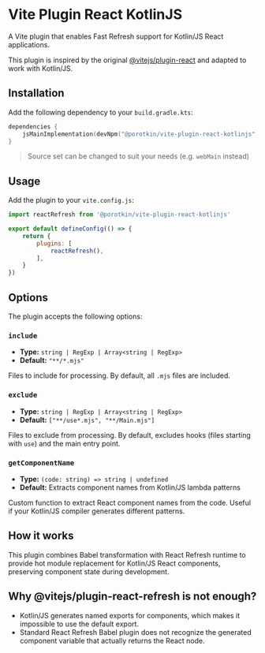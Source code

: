 # Vite Plugin React KotlinJS

A Vite plugin that enables Fast Refresh support for Kotlin/JS React applications. 

This plugin is inspired by the original 
[@vitejs/plugin-react](https://github.com/vitejs/vite-plugin-react/tree/main) and adapted to work with Kotlin/JS.

## Installation

Add the following dependency to your `build.gradle.kts`:
```kotlin
dependencies {
    jsMainImplementation(devNpm("@porotkin/vite-plugin-react-kotlinjs", "^0.0.5"))
}
```

> Source set can be changed to suit your needs (e.g. `webMain` instead)

## Usage

Add the plugin to your `vite.config.js`:
```javascript
import reactRefresh from '@porotkin/vite-plugin-react-kotlinjs'

export default defineConfig(() => {
    return {
        plugins: [
            reactRefresh(),
        ],
    }
})
```

## Options

The plugin accepts the following options:

### `include`

- **Type:** `string | RegExp | Array<string | RegExp>`
- **Default:** `"**/*.mjs"`

Files to include for processing. By default, all `.mjs` files are included.

### `exclude`

- **Type:** `string | RegExp | Array<string | RegExp>`
- **Default:** `["**/use*.mjs", "**/Main.mjs"]`

Files to exclude from processing. By default, excludes hooks (files starting with `use`) and the main entry point.

### `getComponentName`

- **Type:** `(code: string) => string | undefined`
- **Default:** Extracts component names from Kotlin/JS lambda patterns

Custom function to extract React component names from the code. Useful if your Kotlin/JS compiler generates different patterns.

## How it works

This plugin combines Babel transformation with React Refresh runtime to provide hot module replacement for Kotlin/JS React components, preserving component state during development.

## Why @vitejs/plugin-react-refresh is not enough?

- Kotlin/JS generates named exports for components, which makes it impossible to use the default export.
- Standard React Refresh Babel plugin does not recognize the generated component variable that actually returns the React node. 
